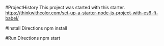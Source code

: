 #ProjectHistory
This project was started with this starter.
https://thinkwithcolor.com/set-up-a-starter-node-js-project-with-es6-ft-babel/


#Install Directions
npm install

#Run Directions
npm start